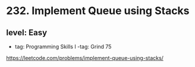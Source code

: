 # 232. Implement Queue using Stacks
## level: Easy

- tag: Programming Skills I
-tag: Grind 75

https://leetcode.com/problems/implement-queue-using-stacks/
